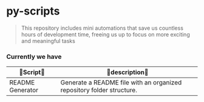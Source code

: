 # py-scripts

> This repository includes mini automations that save us countless hours of development time, freeing us up to focus on more exciting and meaningful tasks

### Currently we have

| 🐍Script🐍       | 📜description📜                                                       |
| ---------------- | --------------------------------------------------------------------- |
| README Generator | Generate a README file with an organized repository folder structure. |
